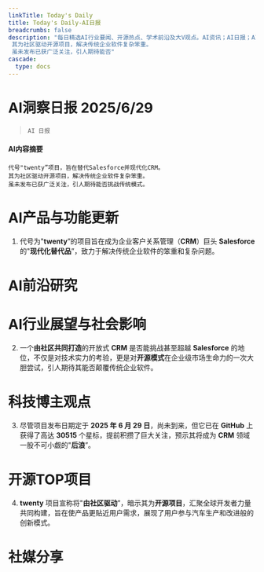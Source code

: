 ```yaml
---
linkTitle: Today's Daily
title: Today's Daily-AI日报
breadcrumbs: false
description: "每日精选AI行业要闻、开源热点、学术前沿及大V观点。AI资讯；AI日报；AI知识库；AI教程；AI资讯日报；AI工具；AI Daily News 。代号\"twenty”项目，旨在替代Salesforce并现代化CRM。 其为社区驱动开源项目，解决传统企业软件复杂笨重。 虽未发布已获广泛关注，引人期待能否"
cascade:
  type: docs
---
```


# AI洞察日报 2025/6/29

>  `AI 日报` 



#### **AI内容摘要**

```
代号"twenty”项目，旨在替代Salesforce并现代化CRM。
其为社区驱动开源项目，解决传统企业软件复杂笨重。
虽未发布已获广泛关注，引人期待能否挑战传统模式。
```



# AI产品与功能更新
1.  代号为"**twenty**”的项目旨在成为企业客户关系管理（**CRM**）巨头 **Salesforce** 的"**现代化替代品**”，致力于解决传统企业软件的笨重和复杂问题。

# AI前沿研究

# AI行业展望与社会影响
2.  一个**由社区共同打造**的开放式 **CRM** 是否能挑战甚至超越 **Salesforce** 的地位，不仅是对技术实力的考验，更是对**开源模式**在企业级市场生命力的一次大胆尝试，引人期待其能否颠覆传统企业软件。

# 科技博主观点
3.  尽管项目发布日期定于 **2025 年 6 月 29 日**，尚未到来，但它已在 **GitHub** 上获得了高达 **30515** 个星标，提前积攒了巨大关注，预示其将成为 **CRM** 领域一股不可小觑的"**后浪**”。

# 开源TOP项目
4.  **twenty** 项目宣称将"**由社区驱动**”，暗示其为**开源项目**，汇聚全球开发者力量共同构建，旨在使产品更贴近用户需求，展现了用户参与汽车生产和改进般的创新模式。

# 社媒分享